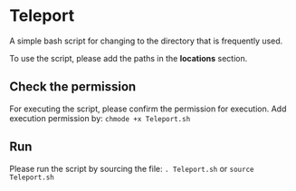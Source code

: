 # Teleport
A simple bash script for changing to the directory that is frequently used. 

To use the script, please add the paths in the **locations** section. 

## Check the permission
For executing the script, please confirm the permission for execution. 
Add execution permission by: `chmode +x Teleport.sh`

## Run
Please run the script by sourcing the file: `. Teleport.sh` or `source Teleport.sh`
